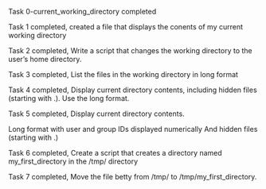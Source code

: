 Task 0-current_working_directory completed

Task 1 completed, created a file that displays the conents of my current working directory

Task 2 completed, Write a script that changes the working directory to the user’s home directory.

Task 3 completed, List the files in the working directory in long format

Task 4 completed, Display current directory contents, including hidden files (starting with .). Use the long format.

Task 5 completed, Display current directory contents.

Long format
with user and group IDs displayed numerically
And hidden files (starting with .)

Task 6 completed, Create a script that creates a directory named my_first_directory in the /tmp/ directory

Task 7 completed, Move the file betty from /tmp/ to /tmp/my_first_directory.
